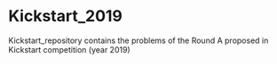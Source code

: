 # Kickstart_2019
Kickstart_repository contains the problems of the Round A proposed in Kickstart competition (year 2019)
